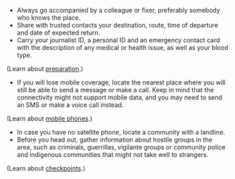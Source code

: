 [Title]: # (What to do)
[Order]: # (1)

* Always go accompanied by a colleague or fixer, preferably somebody who knows the place.
* Share with trusted contacts your destination, route, time of departure and date of expected return.
* Carry your journalist ID, a personal ID and an emergency contact card with the description of any medical or health issue, as well as your blood type.

(Learn about [preparation](umbrella://lesson/preparation).) 

* If you will lose mobile coverage, locate the nearest place where you will still be able to send a message or make a call. Keep in mind that the connectivity might not support mobile data, and you may need to send an SMS or make a voice call instead.

(Learn about [mobile phones](umbrella://lesson/mobile-phones/0).)

* In case you have no satellite phone, locate a community with a landline.
* Before you head out, gather information about hostile groups in the area, such as criminals, guerrillas, vigilante groups or community police and indigenous communities that might not take well to strangers.

(Learn about [checkpoints](umbrella://lesson/checkpoints).)
